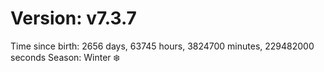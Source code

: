 # Version: v7.3.7
Time since birth: 2656 days, 63745 hours, 3824700 minutes, 229482000 seconds
Season: Winter ❄️
